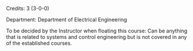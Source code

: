 Credits: 3 (3-0-0)

Department: Department of Electrical Engineering

To be decided by the Instructor when floating this course: Can be anything that is related to systems and control engineering but is not covered in any of the established courses.